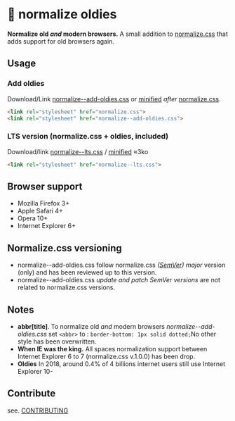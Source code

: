# 🦕 normalize oldies

**Normalize old *and* modern browsers.**
A small addition to [normalize.css](https://github.com/necolas/normalize.css) that adds support for old browsers again.


## Usage

### Add oldies
Download/Link [normalize--add-oldies.css](normalize--add-oldies.css) or [minified](min/normalize-add-oldies.min.css) *after* [normalize.css](https://github.com/necolas/normalize.css).

```html
<link rel="stylesheet" href="normalize.css">
<link rel="stylesheet" href="normalize--add-oldies.css">
```
### LTS version (normalize.css + oldies, included)
Download/link [normalize--lts.css](normalize--lts.css) / [minified](min/normalize--lts.min.css) ≈3ko  

```html
<link rel="stylesheet" href="normalize--lts.css">
```

## Browser support

- Mozilla Firefox 3+
- Apple Safari 4+
- Opera 10+
- Internet Explorer 6+

## Normalize.css versioning

- normalize--add-oldies.css follow normalize.css *([SemVer](https://semver.org/spec/v2.0.0.html)) major* version (only) and has been reviewed up to this version.
- normalize--add-oldies.css *update and patch SemVer versions*  are not related to normalize.css versions.

## Notes

- **abbr[title]**. To normalize old *and* modern browsers *normalize--add-oldies.css*  set `<abbr>` to : `border-bottom: 1px solid dotted;`No other style has been overwritten.
- **When IE was the king.** All spaces normalization support between Internet Explorer 6 to 7 (normalize.css v.1.0.0) has been drop.
-  **Oldies** In 2018, around 0.4% of 4 billions internet users still use Internet Explorer 10-

## Contribute

see. [CONTRIBUTING](CONTRIBUTING.md)
